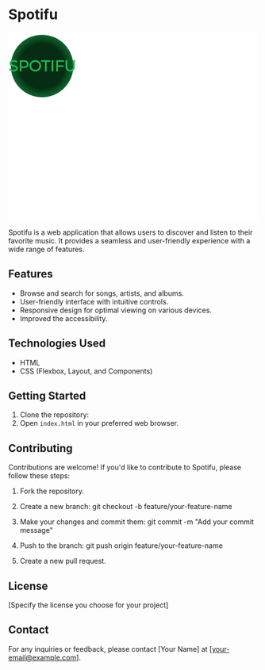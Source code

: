 # Spotifu

![Spotifu Logo](https://github.com/HectorSHuamani/Spotifu/blob/main/images/spotifu-logo.png)

Spotifu is a web application that allows users to discover and listen to their favorite music. It provides a seamless and user-friendly experience with a wide range of features.

## Features

- Browse and search for songs, artists, and albums.
- User-friendly interface with intuitive controls.
- Responsive design for optimal viewing on various devices.
- Improved the accessibility.

## Technologies Used

- HTML
- CSS (Flexbox, Layout, and Components)

## Getting Started

1. Clone the repository:
2. Open `index.html` in your preferred web browser.

## Contributing

Contributions are welcome! If you'd like to contribute to Spotifu, please follow these steps:

1. Fork the repository.

2. Create a new branch:
git checkout -b feature/your-feature-name

3. Make your changes and commit them:
git commit -m "Add your commit message"

4. Push to the branch:
git push origin feature/your-feature-name


5. Create a new pull request.

## License

[Specify the license you choose for your project]

## Contact

For any inquiries or feedback, please contact [Your Name] at [your-email@example.com].
